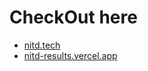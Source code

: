 # CheckOut here
- [nitd.tech](https://nitd.tech/)
- [nitd-results.vercel.app](https://nitd-results.vercel.app/)
